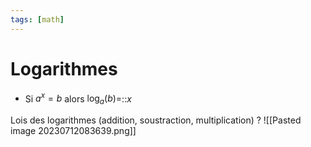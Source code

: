 ```yaml
---
tags: [math] 
---
```


# Logarithmes
- Si $a^{x}=b$ alors $\log_{a}(b)=$::$x$
<!--SR:!2023-10-06,33,290-->

Lois des logarithmes (addition, soustraction, multiplication)
?
![[Pasted image 20230712083639.png]]
<!--SR:!2023-08-29,4,270-->